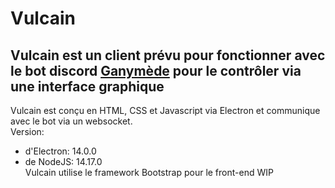 # Vulcain

Vulcain est un client prévu pour fonctionner avec le bot discord [Ganymède](https://github.com/afhistos/Satellite-v2 "page github du bot") pour le 
contrôler via une interface graphique
--
Vulcain est conçu en HTML, CSS et Javascript via Electron et communique avec le bot via un websocket.<br/>
Version:
* d'Electron: 14.0.0
* de NodeJS: 14.17.0<br/>
Vulcain utilise le framework Bootstrap pour le front-end
WIP